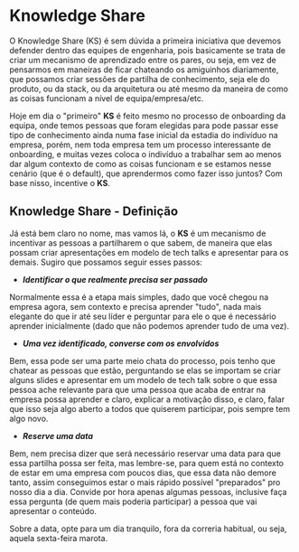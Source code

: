 # Knowledge Share

O Knowledge Share (KS) é sem dúvida a primeira iniciativa que devemos defender dentro das equipes de engenharia, pois basicamente se trata de criar um mecanismo de aprendizado entre os pares, ou seja, em vez de pensarmos em maneiras de ficar chateando os amiguinhos diariamente, que possamos criar sessões de partilha de conhecimento, seja ele do produto, ou da stack, ou da arquitetura ou até mesmo da maneira de como as coisas funcionam a nível de equipa/empresa/etc.

Hoje em dia o "primeiro" **KS** é feito mesmo no processo de onboarding da equipa, onde temos pessoas que foram elegidas para pode passar esse tipo de conhecimento ainda numa fase inicial da estadia do indivíduo na empresa, porém, nem toda empresa tem um processo interessante de onboarding, e muitas vezes coloca o indivíduo a trabalhar sem ao menos dar algum contexto de como as coisas funcionam e se estamos nesse cenário (que é o default), que aprendermos como fazer isso juntos? Com base nisso, incentive o **KS**.

## Knowledge Share - Definição

Já está bem claro no nome, mas vamos lá, o **KS** é um mecanismo de incentivar as pessoas a partilharem o que sabem, de maneira que elas possam criar apresentações em modelo de tech talks e apresentar para os demais. Sugiro que possamos seguir esses passos: 

- ***Identificar o que realmente precisa ser passado***

Normalmente essa é a etapa mais simples, dado que você chegou na empresa agora, sem contexto e precisa aprender "tudo", nada mais elegante do que ir até seu líder e perguntar para ele o que é necessário aprender inicialmente (dado que não podemos aprender tudo de uma vez). 

- ***Uma vez identificado, converse com os envolvidos***

Bem, essa pode ser uma parte meio chata do processo, pois tenho que chatear as pessoas que estão, perguntando se elas se importam se criar alguns slides e apresentar em um modelo de tech talk sobre o que essa pessoa ache relevante para que uma pessoa que acaba de entrar na empresa possa aprender e claro, explicar a motivação disso, e claro, falar que isso seja algo aberto a todos que quiserem participar, pois sempre tem algo novo.

- ***Reserve uma data***

Bem, nem precisa dizer que será necessário reservar uma data para que essa partilha possa ser feita, mas lembre-se, para quem está no contexto de estar em uma empresa com poucos dias, que essa data não demore tanto, assim conseguimos estar o mais rápido possível "preparados" pro nosso dia a dia. Convide por hora apenas algumas pessoas, inclusive faça essa pergunta (de quem mais poderia participar) a pessoa que vai apresentar o conteúdo.

Sobre a data, opte para um dia tranquilo, fora da correria habitual, ou seja, aquela sexta-feira marota.
